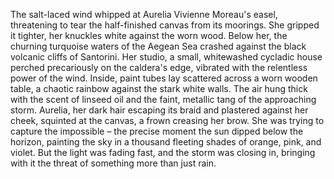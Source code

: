 The salt-laced wind whipped at Aurelia Vivienne Moreau's easel, threatening to tear the half-finished canvas from its moorings.  She gripped it tighter, her knuckles white against the worn wood. Below her, the churning turquoise waters of the Aegean Sea crashed against the black volcanic cliffs of Santorini. Her studio, a small, whitewashed cycladic house perched precariously on the caldera's edge, vibrated with the relentless power of the wind. Inside, paint tubes lay scattered across a worn wooden table, a chaotic rainbow against the stark white walls. The air hung thick with the scent of linseed oil and the faint, metallic tang of the approaching storm.  Aurelia, her dark hair escaping its braid and plastered against her cheek, squinted at the canvas, a frown creasing her brow. She was trying to capture the impossible – the precise moment the sun dipped below the horizon, painting the sky in a thousand fleeting shades of orange, pink, and violet. But the light was fading fast, and the storm was closing in, bringing with it the threat of something more than just rain.
